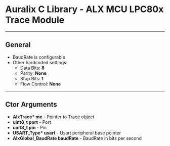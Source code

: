 # Auralix C Library - ALX MCU LPC80x Trace Module
---
## General
- BaudRate is configurable
- Other hardcoded settings:
    - Data Bits: __8__
    - Parity: __None__
    - Stop Bits: __1__
    - Flow Control: __None__

---
## Ctor Arguments
- __AlxTrace* me__ - Pointer to Trace object
- __uint8_t port__ - Port
- __uint8_t pin__ - Pin
- __USART_Type* usart__ - Usart peripheral base pointer
- __AlxGlobal_BaudRate baudRate__ - BaudRate in bits per second
